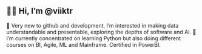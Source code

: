 👋🏻 Hi, I’m @viiktr 
---
📎 Very new to github and development, I’m interested in making data understandable and presentable, exploring the depths of software and AI.
🌱 I’m currently concentrated on learning Python but also doing different courses on BI, Agile, ML and Mainframe. Certified in PowerBI. 

<!---
viiktr/viiktr is a ✨ special ✨ repository because its `README.md` (this file) appears on your GitHub profile.
You can click the Preview link to take a look at your changes.
--->
